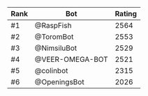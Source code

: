 Rank|Bot|Rating
---|---|---
#1|@RaspFish|2564
#2|@ToromBot|2553
#3|@NimsiluBot|2529
#4|@VEER-OMEGA-BOT|2521
#5|@colinbot|2315
#6|@OpeningsBot|2026
